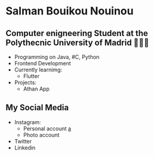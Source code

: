 # Salman Bouikou Nouinou

<!--
**salmanbwq/salmanbwq** is a ✨ _special_ ✨ repository because its `README.md` (this file) appears on your GitHub profile.

Here are some ideas to get you started:

- 🔭 I’m currently working on ...
- 🌱 I’m currently learning ...
- 👯 I’m looking to collaborate on ...
- 🤔 I’m looking for help with ...
- 💬 Ask me about ...
- 📫 How to reach me: ...
- 😄 Pronouns: ...
- ⚡ Fun fact: ...
-->
## Computer enigneering Student at the Polythecnic University of Madrid 👨🏻‍💻
  - Programming on Java, #C, Python
  - Frontend Development
  - Currently learnimg:
      - Flutter
  - Projects:
      - Athan App

## My Social Media
   - Instagram:
      - Personal account <a href="www.google.es">a</a>
      - Photo account
   - Twitter
   - Linkedin
